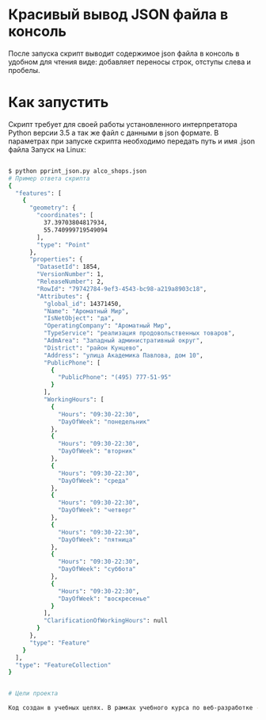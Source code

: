 # Красивый вывод JSON файла в консоль

После запуска скрипт выводит содержимое json файла в консоль в удобном для чтения виде: добавляет переносы строк, отступы слева и пробелы.

# Как запустить

Скрипт требует для своей работы установленного интерпретатора Python версии 3.5
а так же файл с данными в json формате. В параметрах при запуске скрипта необходимо 
передать путь и имя .json файла
Запуск на Linux:

```bash

$ python pprint_json.py alco_shops.json
# Пример ответа скрипта
{
  "features": [
    {
      "geometry": {
        "coordinates": [
          37.39703804817934,
          55.740999719549094
        ],
        "type": "Point"
      },
      "properties": {
        "DatasetId": 1854,
        "VersionNumber": 1,
        "ReleaseNumber": 2,
        "RowId": "79742784-9ef3-4543-bc98-a219a8903c18",
        "Attributes": {
          "global_id": 14371450,
          "Name": "Ароматный Мир",
          "IsNetObject": "да",
          "OperatingCompany": "Ароматный Мир",
          "TypeService": "реализация продовольственных товаров",
          "AdmArea": "Западный административный округ",
          "District": "район Кунцево",
          "Address": "улица Академика Павлова, дом 10",
          "PublicPhone": [
            {
              "PublicPhone": "(495) 777-51-95"
            }
          ],
          "WorkingHours": [
            {
              "Hours": "09:30-22:30",
              "DayOfWeek": "понедельник"
            },
            {
              "Hours": "09:30-22:30",
              "DayOfWeek": "вторник"
            },
            {
              "Hours": "09:30-22:30",
              "DayOfWeek": "среда"
            },
            {
              "Hours": "09:30-22:30",
              "DayOfWeek": "четверг"
            },
            {
              "Hours": "09:30-22:30",
              "DayOfWeek": "пятница"
            },
            {
              "Hours": "09:30-22:30",
              "DayOfWeek": "суббота"
            },
            {
              "Hours": "09:30-22:30",
              "DayOfWeek": "воскресенье"
            }
          ],
          "ClarificationOfWorkingHours": null
        }
      },
      "type": "Feature"
    }
  ],
  "type": "FeatureCollection"
}


# Цели проекта

Код создан в учебных целях. В рамках учебного курса по веб-разработке - [DEVMAN.org](https://devman.org)
